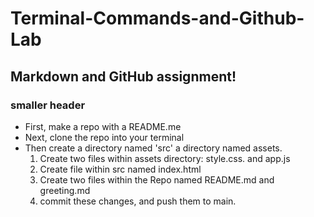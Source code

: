 # Terminal-Commands-and-Github-Lab
## Markdown and GitHub assignment!
### smaller header
* First, make a repo with a README.me
* Next, clone the repo into your terminal
* Then create a directory named 'src' a directory named assets. 
    1) Create two files within assets directory: style.css. and app.js
    1) Create file within src named index.html
    1) Create two files within the Repo named README.md and greeting.md
    1) commit these changes, and push them to main. 